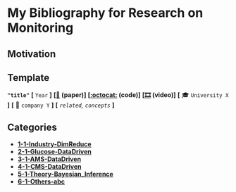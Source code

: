 # My Bibliography for Research on Monitoring



## Motivation



## Template

**`"title"`**
**[** `Year` **]**
**[[:memo:](https://arxiv.org/) (paper)]**
**[[:octocat:](https://github.com/) (code)]**
**[[🎞️](https://www.youtube.com/) (video)]**
**[** :mortar_board: `University X` **]**
**[** :car: `company Y` **]**
**[** _`related`, `concepts`_  **]**

## Categories

- [**1-1-Industry-DimReduce**](sections/1-Industry-DimReduce.md)
- [**2-1-Glucose-DataDriven**](sections/2-Glucose-DataDriven.md)
- [**3-1-AMS-DataDriven**](sections/3-1-AMS-DataDriven.md)
- [**4-1-CMS-DataDriven**](sections/4-1-CMS-DataDriven.md)
- [**5-1-Theory-Bayesian_Inference**](sections/5-1-Theory-Bayesian_Inference.md)
- [**6-1-Others-abc**](sections/6-1-Others-abc.md)

